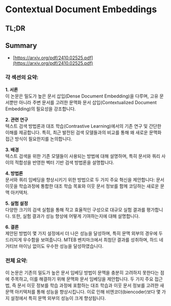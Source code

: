 # Contextual Document Embeddings
## TL;DR
## Summary
- [https://arxiv.org/pdf/2410.02525.pdf](https://arxiv.org/pdf/2410.02525.pdf)

### 각 섹션의 요약:

**1. 서론**  
이 논문은 밀도가 높은 문서 삽입(Dense Document Embedding)을 다루며, 고유 문서뿐만 아니라 주변 문서를 고려한 문맥화 문서 삽입(Contextualized Document Embedding)의 필요성을 강조합니다. 

**2. 관련 연구**  
텍스트 검색 방법론과 대조 학습(Contrastive Learning)에서의 기존 연구 및 간단한 이해를 제공합니다. 특히, 최근 발전된 검색 모델들과의 비교를 통해 왜 새로운 문맥화 접근 방식이 필요한지를 논의합니다.

**3. 배경**  
텍스트 검색을 위한 기존 모델들이 사용되는 방법에 대해 설명하며, 특히 문서와 쿼리 사이의 적합성을 반영한 벡터 기반 검색 방법론을 설명합니다.

**4. 방법론**  
문서와 쿼리 임베딩을 향상시키기 위한 방법으로 두 가지 주요 혁신을 제안합니다: 문서 이웃을 학습과정에 통합한 대조 학습 목표와 이웃 문서 정보를 함께 코딩하는 새로운 문맥 아키텍처.

**5. 실험 설정**  
다양한 크기의 검색 실험을 통해 작고 효율적인 구성으로 대규모 실험 결과를 평가합니다. 또한, 실험 결과가 성능 향상에 어떻게 기여하는지에 대해 설명합니다.

**6. 결론**  
제안된 방법이 몇 가지 설정에서 더 나은 성능을 달성하며, 특히 문맥 외부의 경우에 두드러지게 우수함을 보여줍니다. MTEB 벤치마크에서 최첨단 결과를 성취하며, 하드 네거티브 마이닝 없이도 우수한 성능을 달성하였습니다.

### 전체 요약:

이 논문은 기존의 밀도가 높은 문서 임베딩 방법이 문맥을 충분히 고려하지 못한다는 점에 주목하고, 이를 해결하기 위해 문맥화 문서 임베딩을 제안합니다. 두 가지 주요 접근법, 즉 문서 이웃 정보를 학습 과정에 포함하는 대조 학습과 이웃 문서 정보를 고려한 새 문맥 아키텍처를 통해 성능을 향상시킵니다. 이로 인해 비엔코더(biencoder)보다 몇 가지 설정에서 특히 문맥 외부의 성능이 크게 향상됩니다.